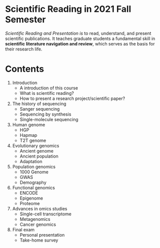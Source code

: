 # Scientific Reading in 2021 Fall Semester
*Scientific Reading and Presentation is* to read, understand, and present scientific publications. It teaches graduate students a fundamental skill in **scientific literature navigation and review**, which serves as the basis for their research life.

# Contents
1. Introduction
    * A introduction of this course
    * What is scientific reading?
    * How to present a research project/scientific paper?
2. The history of sequencing
    * Sanger sequencing
    * Sequencing by synthesis
    * Single-molecule sequencing
3. Human genome
    * HGP
    * Hapmap
    * T2T genome
4. Evolutionary genomics
    * Ancient genome
    * Ancient population
    * Adaptation
5. Population genomics
    * 1000 Genome
    * GWAS
    * Demography
6. Functional genomics
    * ENCODE
    * Epigenome
    * Proteome
7. Advances in omics studies
    * Single-cell transcriptome
    * Metagenomics
    * Cancer genomics
8. Final exam
    * Personal presentation
    * Take-home survey
